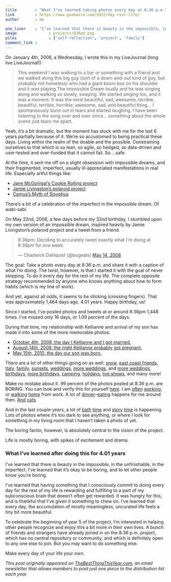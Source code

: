 ```yaml
---
title        : "What I’ve learned taking photos every day at 8:36 p.m."
link         : https://www.geekwire.com/2012/day-rest-life/
author       : me 

one_liner    : "I’ve learned that there is beauty in the impossible, in the unfinishable, in the imperfect.  I’ve learned that it’s okay to be boring, and to let other people know you’re boring."
image			   : projects/836pm.png
piles			   : ['self-reflection', 'project', 'family']
comment_link : 
---
```


On January 4th, 2006, a Wednesday, I wrote this in my LiveJournal (long live LiveJournal!):

> This weekend I was walking to a bar or something with a friend and we walked along this big guy (sort of a down-and-out kind of guy, but probably not homeless) who had a giant boom box on his shoulder and it was playing The Impossible Dream loudly and he was singing along and walking so slowly, swaying. We started singing too, and it was a moment. It was the most beautiful, sad, awesome, terrible, beautiful, terrible, horrible, awesome, sad, and beautiful thing… I spontaneously burst out in tears and started laughing. I have been listening to the song over and over since… something about the whole scene just tears me apart.

Yeah, it’s a bit dramatic, but the moment has stuck with me for the last 6 years partially because of it.  We’re so accustomed to being practical these days. Living within the realm of the doable and the possible.  Constraining ourselves to that which is so lean, so agile, so hedged, so data-driven and user-tested and over-funded that it cannot fail. So… safe.

At the time, it sent me off on a slight obsession with impossible dreams, and their fragmented, imperfect, usually ill-appreciated manifestations in real life.  Especially artful things like:

* [Jane McGonigal’s Cookie Rolling project](http://www.avantgame.com/cookierolling.htm)
* [Jamie Livingston’s polaroid project](http://www.mentalfloss.com/blogs/archives/15131)
* [Camus’s Myth of Sisyphus](http://en.wikipedia.org/wiki/The_Myth_of_Sisyphus)

There’s a bit of a celebration of the imperfect in the impossible dream. Of wabi-sabi.

On May 22nd, 2008, a few days before my 32nd birthday, I stumbled upon my own version of an impossible dream, inspired heavily by Jamie Livingston’s polaroid project and a tweet from a friend.

<blockquote class="twitter-tweet" data-lang="en"><p lang="en" dir="ltr">8:36pm: Deciding to accurately tweet exactly what I&#39;m doing at 8:36pm for one week.</p>&mdash; Chadwick Dahlquist (@bugeats) <a href="https://twitter.com/bugeats/status/810771610?ref_src=twsrc%5Etfw">May 14, 2008</a></blockquote>
<script async src="https://platform.twitter.com/widgets.js" charset="utf-8"></script>

The goal: Take a photo every day at 8:36 p.m. and share it with a caption of what I’m doing.  The twist, however, is that I started it with the goal of never stopping.  To do it every day for the rest of my life.  The complete opposite strategy recommended by anyone who knows anything about how to form habits (which is my line of work).

And yet, against all odds, it seems to be sticking (crossing fingers).  That was approximately 1,464 days ago.  4.01 years. Happy birthday, us!

Since I started, I’ve posted photos and tweets at or around 8:36pm 1,448 times.  I’ve missed only 16 days, or 1.09 percent of the days.

During that time, my relationship with Kellianne and arrival of my son has made it into some of the more memorable photos:

* [October 4th, 2008, the day I Kellianne and I got married.](http://www.flickr.com/photos/erikbenson/2912869033/)
* [August 14th, 2009, the night Kellianne probably got pregnant.](http://www.flickr.com/photos/erikbenson/3821616907/)
* [May 15th, 2010, the day our son was born.](http://www.flickr.com/photos/erikbenson/4610207325/)

There are a lot of other things going on as well: [snow](http://www.flickr.com/photos/erikbenson/5200109781/), [east coast friends](http://www.flickr.com/photos/erikbenson/5152568981/), [Italy](http://www.flickr.com/photos/erikbenson/2967679722/), [family](http://www.flickr.com/photos/erikbenson/5140956035/), [sunsets](http://www.flickr.com/photos/erikbenson/4839264989/), [weddings](http://www.flickr.com/photos/erikbenson/5070413377/), [more weddings](http://www.flickr.com/photos/erikbenson/6184195404/), and [more weddings](http://www.flickr.com/photos/erikbenson/5996857628/), [birthdays](http://www.flickr.com/photos/erikbenson/6259761948/), [more birthdays](http://www.flickr.com/photos/erikbenson/4015296311/), [camping](http://www.flickr.com/photos/erikbenson/3661936122/), [holidays](http://www.flickr.com/photos/erikbenson/6567395123/), [live shows](http://www.flickr.com/photos/erikbenson/6333164971/), and many more!

Make no mistake about it.  99 percent of the photos posted at 8:36 p.m. are BORING.  You can look and verify this for yourself [here](http://www.flickr.com/search/?q=8%3A36pm&w=35034346886%40N01&s=rec).  I am [often](http://www.flickr.com/photos/erikbenson/6827875185/) [working](http://www.flickr.com/photos/erikbenson/6860648671/), or [walking](http://www.flickr.com/photos/erikbenson/6837637372/) [home](http://www.flickr.com/photos/erikbenson/6815243613/) from work.  A lot of [dinner](http://www.flickr.com/photos/erikbenson/6057628023/)–[eating](http://www.flickr.com/photos/erikbenson/3184159218/) happens for me around then.  [And](http://www.flickr.com/photos/erikbenson/2782502387/) [cats](http://www.flickr.com/photos/erikbenson/4444115281/).

And in the last couple years, a lot of [bath](http://www.flickr.com/photos/erikbenson/4933390977/) [time](http://www.flickr.com/photos/erikbenson/7147104277/) and [story](http://www.flickr.com/photos/erikbenson/7019800893/) [time](http://www.flickr.com/photos/erikbenson/6945566953/) is happening. Lots of photos where it’s too dark to see anything, or where I look for something in my living room that I haven’t taken a photo of yet.

The boring factor, however, is absolutely central to the vision of the project.

Life is mostly boring, with spikes of excitement and drama.

### What I’ve learned after doing this for 4.01 years

I’ve learned that there is beauty in the impossible, in the unfinishable, in the imperfect.  I’ve learned that it’s okay to be boring, and to let other people know you’re boring.

I’ve learned that having something that I consciously commit to doing every day for the rest of my life is rewarding and fulfilling to a part of my subconscious brain that doesn’t often get rewarded. It was hungry for this, and is thankful that I’ve given it something to chew on.  I’ve learned that every day, the accumulation of mostly meaningless, uncurated life feels a tiny bit more beautiful.

To celebrate the beginning of year 5 of the project, I’m interested in helping other people recognize and enjoy this a bit more in their own lives.  A bunch of friends and strangers have already joined in on the 8:36 p.m. project, which has no central repository or community, and which is definitely open to any one else to join.  But you may want to do something else.

Make every day of your life your own.

*This post originally appeared on [TheBestThingThisYear.com](http://launch.thebestthingthisyear.com/?lrRef=NuVZ2), an email newsletter that allows members to post just one piece to the distribution list each year.*